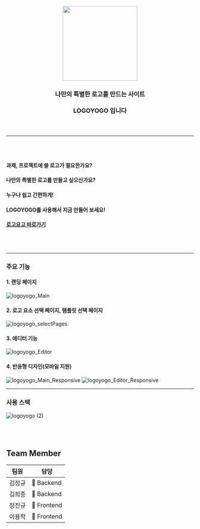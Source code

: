 

<p align="center"><img src="https://user-images.githubusercontent.com/58407182/115673737-eb635480-a387-11eb-84fb-9d5c2d9e1b82.png" height="200px" width="200px">

 <h3 align="center"> 나만의 특별한 로고를 만드는 사이트 </br></br> LOGOYOGO 입니다 <br/><br/><br/> </h3>

-------------------------------------    
<br/><br/>    

#### 과제, 프로젝트에 쓸 로고가 필요한가요? 
#### 나만의 특별한 로고를 만들고 싶으신가요?
#### 누구나 쉽고 간편하게!
#### LOGOYOGO를 사용해서 지금 만들어 보세요!
#### [로고요고 바로가기](https://logoyogo.ga)
<br/><br/>  

-------------------------------------    

    
### 주요 기능
#### 1. 랜딩 페이지
![logoyogo_Main](https://user-images.githubusercontent.com/70474517/116530611-31d12a00-a919-11eb-9b07-06adfb706128.gif)

#### 2. 로고 요소 선택 페이지, 탬플릿 선택 페이지
![logoyogo_selectPages](https://user-images.githubusercontent.com/70474517/116530699-48778100-a919-11eb-8e1e-39305816fa26.gif)

#### 3. 에디터 기능
![logoyogo_Editor](https://user-images.githubusercontent.com/70474517/116530708-4b727180-a919-11eb-803a-bdb2fc565527.gif)

#### 4. 반응형 디자인(모바일 지원)
![logoyogo_Main_Responsive](https://user-images.githubusercontent.com/70474517/116530746-56c59d00-a919-11eb-824c-d5d3d0a61859.gif)
![logoyogo_Editor_Responsive](https://user-images.githubusercontent.com/70474517/116531024-aefc9f00-a919-11eb-9cd7-72599facd7ca.gif)

-------------------------------------


### 사용 스택
![logoyogo (2)](https://user-images.githubusercontent.com/58407182/115706500-af8cb700-a3a8-11eb-893e-3caf08d454ad.jpg)<br/><br/><br/><br/>


## Team Member

팀원| 담당 |
--- | ---|
김정규 | &#128150; Backend |
김희종 | &#128150; Backend |
정진규 |&#128155; Frontend |
이용학 |&#128155; Frontend |
